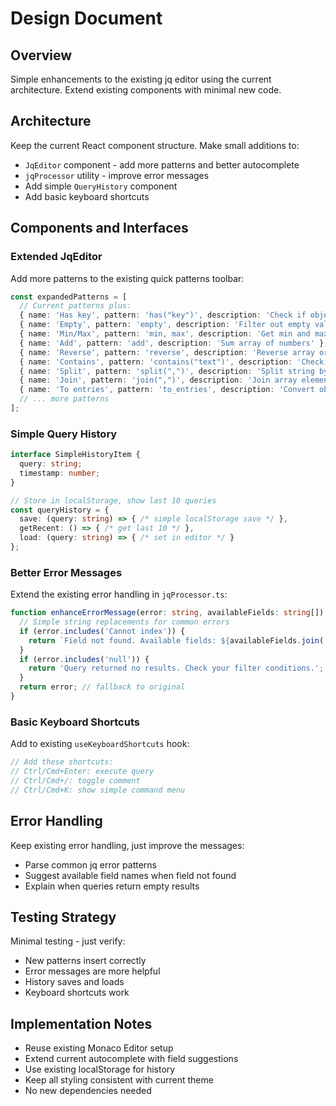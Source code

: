 # Design Document

## Overview

Simple enhancements to the existing jq editor using the current architecture. Extend existing components with minimal new code.

## Architecture

Keep the current React component structure. Make small additions to:
- `JqEditor` component - add more patterns and better autocomplete
- `jqProcessor` utility - improve error messages  
- Add simple `QueryHistory` component
- Add basic keyboard shortcuts

## Components and Interfaces

### Extended JqEditor
Add more patterns to the existing quick patterns toolbar:
```typescript
const expandedPatterns = [
  // Current patterns plus:
  { name: 'Has key', pattern: 'has("key")', description: 'Check if object has key' },
  { name: 'Empty', pattern: 'empty', description: 'Filter out empty values' },
  { name: 'Min/Max', pattern: 'min, max', description: 'Get min and max values' },
  { name: 'Add', pattern: 'add', description: 'Sum array of numbers' },
  { name: 'Reverse', pattern: 'reverse', description: 'Reverse array order' },
  { name: 'Contains', pattern: 'contains("text")', description: 'Check if string contains text' },
  { name: 'Split', pattern: 'split(",")', description: 'Split string by delimiter' },
  { name: 'Join', pattern: 'join(",")', description: 'Join array elements' },
  { name: 'To entries', pattern: 'to_entries', description: 'Convert object to key-value pairs' },
  // ... more patterns
];
```

### Simple Query History
```typescript
interface SimpleHistoryItem {
  query: string;
  timestamp: number;
}

// Store in localStorage, show last 10 queries
const queryHistory = {
  save: (query: string) => { /* simple localStorage save */ },
  getRecent: () => { /* get last 10 */ },
  load: (query: string) => { /* set in editor */ }
};
```

### Better Error Messages
Extend the existing error handling in `jqProcessor.ts`:
```typescript
function enhanceErrorMessage(error: string, availableFields: string[]): string {
  // Simple string replacements for common errors
  if (error.includes('Cannot index')) {
    return `Field not found. Available fields: ${availableFields.join(', ')}`;
  }
  if (error.includes('null')) {
    return 'Query returned no results. Check your filter conditions.';
  }
  return error; // fallback to original
}
```

### Basic Keyboard Shortcuts
Add to existing `useKeyboardShortcuts` hook:
```typescript
// Add these shortcuts:
// Ctrl/Cmd+Enter: execute query
// Ctrl/Cmd+/: toggle comment
// Ctrl/Cmd+K: show simple command menu
```

## Error Handling

Keep existing error handling, just improve the messages:
- Parse common jq error patterns
- Suggest available field names when field not found
- Explain when queries return empty results

## Testing Strategy

Minimal testing - just verify:
- New patterns insert correctly
- Error messages are more helpful
- History saves and loads
- Keyboard shortcuts work

## Implementation Notes

- Reuse existing Monaco Editor setup
- Extend current autocomplete with field suggestions
- Use existing localStorage for history
- Keep all styling consistent with current theme
- No new dependencies needed